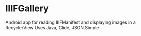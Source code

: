 # IIIFGallery
Android app for reading IIIFManifest and displaying images in a RecyclerView
Uses Java, Glide, JSON.Simple
